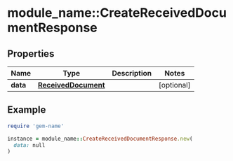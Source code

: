 # module_name::CreateReceivedDocumentResponse

## Properties

| Name | Type | Description | Notes |
| ---- | ---- | ----------- | ----- |
| **data** | [**ReceivedDocument**](ReceivedDocument.md) |  | [optional] |

## Example

```ruby
require 'gem-name'

instance = module_name::CreateReceivedDocumentResponse.new(
  data: null
)
```

